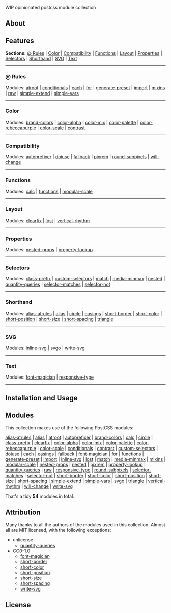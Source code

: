 WIP opinionated postcss module collection

## About

## Features

**Sections:**
[@ Rules]() |
[Color](#Color) |
[Compatibility](#Compatibility) |
[Functions](#Functions) |
[Layout](#Layout) |
[Properties](#Properties) |
[Selectors](#Selectors) |
[Shorthand](#Shorthand) |
[SVG](#SVG) |
[Text](#Text)

---
### @ Rules

Modules:
[atroot](https://github.com/OEvgeny/postcss-atroot) |
[conditionals](https://github.com/andyjansson/postcss-conditionals) |
[each](https://github.com/outpunk/postcss-each) |
[for](https://github.com/antyakushev/postcss-for) |
[generate-preset](https://github.com/simonsmith/postcss-generate-preset) |
[import](https://github.com/postcss/postcss-import) |
[mixins](https://github.com/postcss/postcss-mixins) |
[raw](https://github.com/MadLittleMods/postcss-raw) |
[simple-extend](https://github.com/davidtheclark/postcss-simple-extend) |
[simple-vars](https://github.com/postcss/postcss-simple-vars)

---
### Color

Modules:
[brand-colors](https://github.com/postcss/postcss-brand-colors) |
[color-alpha](https://github.com/avanes/postcss-color-alpha) |
[color-mix](https://github.com/iamstarkov/postcss-color-mix) |
[color-palette](https://github.com/zaim/postcss-color-palette) |
[color-rebeccapurple](https://github.com/postcss/postcss-color-rebeccapurple) |
[color-scale](https://github.com/kristoferjoseph/postcss-color-scale) |
[contrast](https://github.com/stephenway/postcss-contrast)

---
### Compatibility

Modules:
[autoprefixer](https://github.com/postcss/autoprefixer) |
[doiuse](https://github.com/anandthakker/doiuse) |
[fallback](https://github.com/MadLittleMods/postcss-fallback) |
[pixrem](https://github.com/robwierzbowski/node-pixrem) |
[round-subpixels](https://github.com/himynameisdave/postcss-round-subpixels) |
[will-change](https://github.com/postcss/postcss-will-change)

---
### Functions

Modules:
[calc](https://github.com/postcss/postcss-calc) |
[functions](https://github.com/andyjansson/postcss-functions) |
[modular-scale](https://github.com/kristoferjoseph/postcss-modular-scale)

---
### Layout

Modules:
[clearfix](https://github.com/seaneking/postcss-clearfix) |
[lost](https://github.com/corysimmons/lost) |
[vertical-rhythm](https://github.com/markgoodyear/postcss-vertical-rhythm)

---
### Properties

Modules:
[nested-props](https://github.com/jedmao/postcss-nested-props) |
[property-lookup](https://github.com/simonsmith/postcss-property-lookup)

---
### Selectors

Modules:
[class-prefix](https://github.com/thompsongl/postcss-class-prefix) |
[custom-selectors](https://github.com/postcss/postcss-custom-selectors) |
[match](https://github.com/rtsao/postcss-match) |
[media-minmax](https://github.com/postcss/postcss-media-minmax) |
[nested](https://github.com/postcss/postcss-nested) |
[quantity-queries](https://github.com/pascalduez/postcss-quantity-queries) |
[selector-matches](https://github.com/postcss/postcss-selector-matches) |
[selector-not](https://github.com/postcss/postcss-selector-not)

---
### Shorthand

Modules:
[alias-atrules](https://github.com/maximkoretskiy/postcss-alias-atrules) |
[alias](https://github.com/seaneking/postcss-alias) |
[circle](https://github.com/jedmao/postcss-circle) |
[easings](https://github.com/postcss/postcss-easings) |
[short-border](https://github.com/jonathantneal/postcss-short-border) |
[short-color](https://github.com/jonathantneal/postcss-short-color) |
[short-position](https://github.com/jonathantneal/postcss-short-position) |
[short-size](https://github.com/jonathantneal/postcss-short-size) |
[short-spacing](https://github.com/jonathantneal/postcss-short-spacing) |
[triangle](https://github.com/jedmao/postcss-triangle)

---
### SVG

Modules:
[inline-svg](https://github.com/TrySound/postcss-inline-svg) |
[svgo](https://github.com/ben-eb/postcss-svgo) |
[write-svg](https://github.com/jonathantneal/postcss-write-svg)

---
### Text

Modules:
[font-magician](https://github.com/jonathantneal/postcss-font-magician) |
[responsive-type](https://github.com/seaneking/postcss-responsive-type)

---
## Installation and Usage

## Modules

This collection makes use of the following PostCSS modules:

[alias-atrules](https://github.com/maximkoretskiy/postcss-alias-atrules) |
[alias](https://github.com/seaneking/postcss-alias) |
[atroot](https://github.com/OEvgeny/postcss-atroot) |
[autoprefixer](https://github.com/postcss/autoprefixer) |
[brand-colors](https://github.com/postcss/postcss-brand-colors) |
[calc](https://github.com/postcss/postcss-calc) |
[circle](https://github.com/jedmao/postcss-circle) |
[class-prefix](https://github.com/thompsongl/postcss-class-prefix) |
[clearfix](https://github.com/seaneking/postcss-clearfix) |
[color-alpha](https://github.com/avanes/postcss-color-alpha) |
[color-mix](https://github.com/iamstarkov/postcss-color-mix) |
[color-palette](https://github.com/zaim/postcss-color-palette) |
[color-rebeccapurple](https://github.com/postcss/postcss-color-rebeccapurple) |
[color-scale](https://github.com/kristoferjoseph/postcss-color-scale) |
[conditionals](https://github.com/andyjansson/postcss-conditionals) |
[contrast](https://github.com/stephenway/postcss-contrast) |
[custom-selectors](https://github.com/postcss/postcss-custom-selectors) |
[doiuse](https://github.com/anandthakker/doiuse) |
[each](https://github.com/outpunk/postcss-each) |
[easings](https://github.com/postcss/postcss-easings) |
[fallback](https://github.com/MadLittleMods/postcss-fallback) |
[font-magician](https://github.com/jonathantneal/postcss-font-magician) |
[for](https://github.com/antyakushev/postcss-for) |
[functions](https://github.com/andyjansson/postcss-functions) |
[generate-preset](https://github.com/simonsmith/postcss-generate-preset) |
[import](https://github.com/postcss/postcss-import) |
[inline-svg](https://github.com/TrySound/postcss-inline-svg) |
[lost](https://github.com/corysimmons/lost) |
[match](https://github.com/rtsao/postcss-match) |
[media-minmax](https://github.com/postcss/postcss-media-minmax) |
[mixins](https://github.com/postcss/postcss-mixins) |
[modular-scale](https://github.com/kristoferjoseph/postcss-modular-scale) |
[nested-props](https://github.com/jedmao/postcss-nested-props) |
[nested](https://github.com/postcss/postcss-nested) |
[pixrem](https://github.com/robwierzbowski/node-pixrem) |
[property-lookup](https://github.com/simonsmith/postcss-property-lookup) |
[quantity-queries](https://github.com/pascalduez/postcss-quantity-queries) |
[raw](https://github.com/MadLittleMods/postcss-raw) |
[responsive-type](https://github.com/seaneking/postcss-responsive-type) |
[round-subpixels](https://github.com/himynameisdave/postcss-round-subpixels) |
[selector-matches](https://github.com/postcss/postcss-selector-matches) |
[selector-not](https://github.com/postcss/postcss-selector-not) |
[short-border](https://github.com/jonathantneal/postcss-short-border) |
[short-color](https://github.com/jonathantneal/postcss-short-color) |
[short-position](https://github.com/jonathantneal/postcss-short-position) |
[short-size](https://github.com/jonathantneal/postcss-short-size) |
[short-spacing](https://github.com/jonathantneal/postcss-short-spacing) |
[simple-extend](https://github.com/davidtheclark/postcss-simple-extend) |
[simple-vars](https://github.com/postcss/postcss-simple-vars) |
[svgo](https://github.com/ben-eb/postcss-svgo) |
[triangle](https://github.com/jedmao/postcss-triangle) |
[vertical-rhythm](https://github.com/markgoodyear/postcss-vertical-rhythm) |
[will-change](https://github.com/postcss/postcss-will-change) |
[write-svg](https://github.com/jonathantneal/postcss-write-svg)

That's a tidy **54** modules in total.

## Attribution

Many thanks to all the authors of the modules used in this collection.
Almost all are MIT licensed, with the following exceptions:

- unlicense
  - [quantity-queries](https://github.com/pascalduez/postcss-quantity-queries)
- CC0-1.0
  - [font-magician](https://github.com/jonathantneal/postcss-font-magician)
  - [short-border](https://github.com/jonathantneal/postcss-short-border)
  - [short-color](https://github.com/jonathantneal/postcss-short-color)
  - [short-position](https://github.com/jonathantneal/postcss-short-position)
  - [short-size](https://github.com/jonathantneal/postcss-short-size)
  - [short-spacing](https://github.com/jonathantneal/postcss-short-spacing)
  - [write-svg](https://github.com/jonathantneal/postcss-write-svg)

## License
